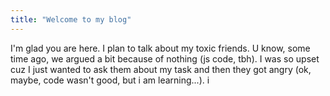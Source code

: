 ```yaml
---
title: "Welcome to my blog"
---
```


I'm glad you are here. I plan to talk about my toxic friends. U know, some time ago, we argued a bit because of nothing (js code, tbh). I was so upset cuz I just wanted to ask them about my task and then they got angry (ok, maybe, code wasn't good, but i am learning...).
i
